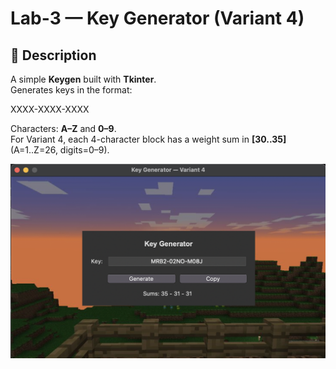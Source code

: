# Lab-3 — Key Generator (Variant 4)

## 📌 Description
A simple **Keygen** built with **Tkinter**.  
Generates keys in the format:

XXXX-XXXX-XXXX


Characters: **A–Z** and **0–9**.  
For Variant 4, each 4-character block has a weight sum in **[30..35]**  
(A=1..Z=26, digits=0–9).

![Screenshot](screenshot.png)